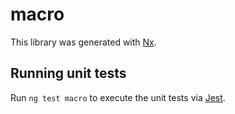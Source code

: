 # macro

This library was generated with [Nx](https://nx.dev).

## Running unit tests

Run `ng test macro` to execute the unit tests via [Jest](https://jestjs.io).

